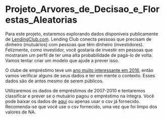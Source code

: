 # Projeto_Arvores_de_Decisao_e_Florestas_Aleatorias

Para este projeto, estaremos explorando dados disponíveis publicamente de [LendingClub.com](www.lendingclub.com). 
Lending Club conecta pessoas que precisam de dinheiro (mutuários) com pessoas que têm dinheiro (investidores). 
Felizmente, como investidor, você gostaria de investir em pessoas que mostraram um perfil de ter uma alta probabilidade de pagá-lo de volta. 
Vamos tentar criar um modelo que ajude a prever isso.

O clube de empréstimo teve um [ano muito interessante em 2016](https://en.wikipedia.org/wiki/Lending_Club#2016), então vamos verificar 
alguns de seus dados e ter em mente o contexto. Esses dados são de antes mesmo de serem públicos.

Utilizaremos os dados de empréstimos de 2007-2010 e tentaremos classificar e prever se o mutuário pagou o empréstimo na íntegra. 
Você pode baixar os dados de [aqui](https://www.lendingclub.com/info/download-data.action) ou apenas usar o csv já fornecido. 
Recomenda-se que você use o csv fornecido, uma vez que foi limpo dos valores de NA.
